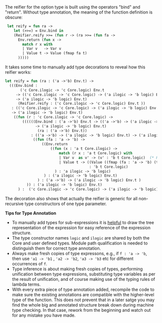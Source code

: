The reifier for the option type is built using the operators "bind" and "return". Without
type annotation, the meaning of the function definition is obscure:
```ocaml
 let reify = fun ra ->
    let (>>=) = Env.bind in
    (Reifier.reify >>= (fun r -> (ra >>= (fun fa ->
      Env.return (fun x ->
        match r x with
        | Var v   -> Var v
        | Value t -> Value (fmap fa t)
      )))))
```
It takes some time to manually add type decorations to reveal how this reifier works:
```ocaml
let reify = fun (ra : ('a ->'b) Env.t) ->
  (((Env.bind :
       ('c Core.ilogic -> 'c Core.logic) Env.t
     -> (('c Core.ilogic -> 'c Core.logic) -> ('a ilogic -> 'b logic) Env.t)
     -> ('a ilogic -> 'b logic) Env.t)
      (Reifier.reify : ('c Core.ilogic -> 'c Core.logic) Env.t ))
   : (('c Core.ilogic -> 'c Core.logic) -> ('a ilogic -> 'b logic) Env.t)
   -> ('a ilogic -> 'b logic) Env.t)
    ((fun (r : 'c Core.ilogic -> 'c Core.logic) ->
        ((((((Env.bind : ('a ->'b) Env.t -> (('a ->'b) -> ('a ilogic -> 'b logic) Env.t)
              -> ('a ilogic -> 'b logic) Env.t)
               (ra : ('a ->'b) Env.t))
            : (('a ->'b) -> ('a ilogic -> 'b logic) Env.t) -> ('a ilogic -> 'b logic) Env.t)
             ((fun (fa : 'a -> 'b) ->
                 ((Env.return
                     ((fun (x : 'a t Core.ilogic) ->
                         match (r x : 'a t Core.logic) with
                         | Var v  as v' -> (v' : 'b t Core.logic)  (* Polymorphic Var *)
                         | Value t -> ((Value ((fmap (fa : 'a -> 'b) (t : 'a t)) : 'b t))
                                       : 'b t Core.logic)
                       ) : 'a ilogic -> 'b logic)
                  ) : ('a ilogic -> 'b logic) Env.t)
               ) : ('a ->'b) -> ('a ilogic -> 'b logic) Env.t )
          )) : ('a ilogic -> 'b logic) Env.t)
      ) :  ('c Core.ilogic -> 'c Core.logic) -> ('a ilogic -> 'b logic) Env.t)
```
The decoration also shows that actually the reifier is generic for all non-recursive type constructors of one type parameter. 

**Tips for Type Annotation**

* To manually add types for sub-expressions it is [helpful](https://github.com/YueLiPicasso/intro_ocaml/issues/2#issue-1084625874) to draw the tree representation of the expression for easy reference of the expression structure. 
* The type constructor names `logic` and `ilogic` are shared by both the Core and user defined types. Module path qualification is needed to distinguish them for correct type annotation.
* Always make fresh copies of type expressons, e.g., if  `f : 'a -> 'b`, then  use `'a1 -> 'b1` , `'a2 -> 'b2`, `'a3 -> 'b3` etc for different occurrences of `f`.
* Type inference is about making fresh copies of types,  performing unification between type expressions, substituting type variables as per the result of unification, and of course  making use of the typing rules of lambda terms.
* With every extra piece of type annotation added, recompile the code to make sure the existing annotations are compatible with the higher-level type of the function. This does not prevent that in a later satge you may find the whole big and annotated structure break down during machine type checking. In that case, rework from the beginning and watch out for any mistake you have made.   

